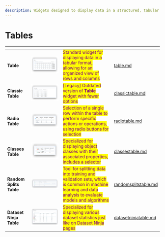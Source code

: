 ```yaml
---
description: Widgets designed to display data in a structured, tabular format
---
```


# Tables

<table data-view="cards">
  <thead>
    <tr>
      <th></th>
      <th></th>
      <th></th>
      <th data-hidden data-card-target data-type="content-ref"></th>
    </tr>
  </thead>
  <tbody>
    <tr>
      <td><strong>Table</strong></td>
      <td><img src="../../../.gitbook/assets/widget-table.png" alt="" /></td>
      <td>
        <mark style="color: purple"
          >Standard widget for displaying data in a tabular format, allowing for
          an organized view of rows and columns</mark
        >
      </td>
      <td><a href="table.md">table.md</a></td>
    </tr>
    <tr>
      <td><strong>Classic Table</strong></td>
      <td>
        <img src="../../../.gitbook/assets/widget-classictable.png" alt="" />
      </td>
      <td>
        <mark style="color: purple"
          >[Legacy] Outdated version of <strong>Table</strong> widget with fewer
          options</mark
        >
      </td>
      <td><a href="classictable.md">classictable.md</a></td>
    </tr>
    <tr>
      <td><strong>Radio Table</strong></td>
      <td>
        <img src="../../../.gitbook/assets/widget-radioTable.png" alt="" />
      </td>
      <td>
        <mark style="color: purple"
          >Selection of a single row within the table to perform specific
          actions or operations, using radio buttons for selection</mark
        >
      </td>
      <td><a href="radiotable.md">radiotable.md</a></td>
    </tr>
    <tr>
      <td><strong>Classes Table</strong></td>
      <td>
        <img src="../../../.gitbook/assets/widget-classsesTable.png" alt="" />
      </td>
      <td>
        <mark style="color: purple"
          >Specialized for displaying object classes with their associated
          properties, includes a selector</mark
        >
      </td>
      <td><a href="classestable.md">classestable.md</a></td>
    </tr>
    <tr>
      <td><strong>Random Splits Table</strong></td>
      <td>
        <img
          src="../../../.gitbook/assets/widget-randomSplitsTable.png"
          alt=""
        />
      </td>
      <td>
        <mark style="color: purple"
          >Tool for splitting data into training and validation sets, which is
          common in machine learning and data analysis to evaluate models and
          algorithms</mark
        >
      </td>
      <td><a href="randomsplitstable.md">randomsplitstable.md</a></td>
    </tr>
    <tr>
      <td><strong>Dataset Ninja Table</strong></td>
      <td>
        <img
          src="../../../.gitbook/assets/widget-datasetNinjaTable.png"
          alt=""
        />
      </td>
      <td>
        <mark style="color: purple"
          >Specialized for displaying various dataset statistics just like on Dataset Ninja pages</mark
        >
      </td>
      <td><a href="datasetninjatable.md">datasetninjatable.md</a></td>
    </tr>
  </tbody>
</table>
